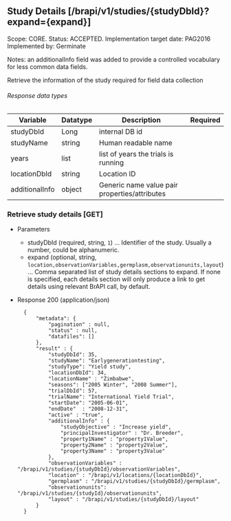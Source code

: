## Study Details [/brapi/v1/studies/{studyDbId}?expand={expand}]
Scope: CORE.
Status: ACCEPTED.
Implementation target date: PAG2016  Implemented by: Germinate

Notes: an additionalInfo field was added to provide a controlled vocabulary for less common data fields.

Retrieve the information of the study required for field data collection

###### Response data types

|Variable|Datatype|Description|Required|  
|------|------|------|:-----:|
|studyDbId|Long|internal DB id ||
|studyName|string|Human readable name||
|years|list|list of years the trials is running||
|locationDbId|string| Location ID||
|additionalInfo|object|Generic name value pair properties/attributes ||

### Retrieve study details [GET]

+ Parameters
    + studyDbId (required, string, `1`) ... Identifier of the study. Usually a number, could be alphanumeric.
    + expand (optional, string, `location,observationVariables,germplasm,observationunits,layout`) ... Comma separated list of study details sections to expand. If none is specified, each details section will only produce a link to get details using relevant BrAPI call, by default.
    
+ Response 200 (application/json)
    
        {             
            "metadata": {
                "pagination" : null,
                "status" : null,
                "datafiles": []
            },
            "result" : {
                "studyDbId": 35,
                "studyName": "Earlygenerationtesting",
                "studyType": "Yield study",
                "locationDbId": 34,
                "locationName" : "Zimbabwe",
                "seasons": ["2005 Winter", "2008 Summer"],
                "trialDbId": 57,
                "trialName": "International Yield Trial",
                "startDate": "2005-06-01",
                "endDate"  : "2008-12-31",
                "active" : "true",
                "additionalInfo" : {
                    "studyObjective" : "Increase yield",
                    "principalInvestigator" : "Dr. Breeder",
                    "property1Name" : "property1Value",
                    "property2Name" : "property2Value",
                    "property3Name" : "property3Value"
                },
                "observationVariables" : "/brapi/v1/studies/{studyDbId}/observationVariables", 
                "location" : "/brapi/v1/locations/{locationDbId}",
                "germplasm" : "/brapi/v1/studies/{studyDbId}/germplasm",
                "observationunits": "/brapi/v1/studies/{studyId}/observationunits", 
                "layout" : "/brapi/v1/studies/{studyDbId}/layout"
            }
        }
